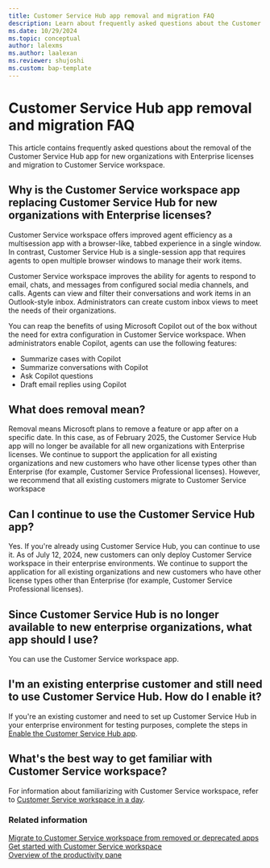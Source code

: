 ```yaml
---
title: Customer Service Hub app removal and migration FAQ
description: Learn about frequently asked questions about the Customer Service Hub app removal and migration to Customer Service workspace.
ms.date: 10/29/2024
ms.topic: conceptual
author: lalexms
ms.author: laalexan
ms.reviewer: shujoshi
ms.custom: bap-template
---
```


# Customer Service Hub app removal and migration FAQ

This article contains frequently asked questions about the removal of the Customer Service Hub app for new organizations with Enterprise licenses and migration to Customer Service workspace.

## Why is the Customer Service workspace app replacing Customer Service Hub for new organizations with Enterprise licenses?

Customer Service workspace offers improved agent efficiency as a multisession app with a browser-like, tabbed experience in a single window. In contrast, Customer Service Hub is a single-session app that requires agents to open multiple browser windows to manage their work items.

Customer Service workspace improves the ability for agents to respond to email, chats, and messages from configured social media channels, and calls. Agents can view and filter their conversations and work items in an Outlook-style inbox. Administrators can create custom inbox views to meet the needs of their organizations.

You can reap the benefits of using Microsoft Copilot out of the box without the need for extra configuration in Customer Service workspace. When administrators enable Copilot, agents can use the following features:
 
 - Summarize cases with Copilot
 - Summarize conversations with Copilot
 - Ask Copilot questions
 - Draft email replies using Copilot

## What does removal mean?

Removal means Microsoft plans to remove a feature or app after on a specific date. In this case, as of February 2025, the Customer Service Hub app will no longer be available for all new organizations with Enterprise licenses. We continue to support the application for all existing organizations and new customers who have other license types other than Enterprise (for example, Customer Service Professional licenses). However, we recommend that all existing customers migrate to Customer Service workspace

## Can I continue to use the Customer Service Hub app?

Yes. If you're already using Customer Service Hub, you can continue to use it. As of July 12, 2024, new customers can only deploy Customer Service workspace in their enterprise environments. We continue to support the application for all existing organizations and new customers who have other license types other than Enterprise (for example, Customer Service Professional licenses).

## Since Customer Service Hub is no longer available to new enterprise organizations, what app should I use?

You can use the Customer Service workspace app.

## I'm an existing enterprise customer and still need to use Customer Service Hub. How do I enable it?

If you're an existing customer and need to set up Customer Service Hub in your enterprise environment for testing purposes, complete the steps in [Enable the Customer Service Hub app](../implement/customer-service-hub-user-guide-basics.md#enable-the-customer-service-hub-app).

## What's the best way to get familiar with Customer Service workspace?

For information about familiarizing with Customer Service workspace, refer to [Customer Service workspace in a day](https://www.microsoft.com/download/confirmation.aspx?id=105315).

### Related information
[Migrate to Customer Service workspace from removed or deprecated apps](migrate-to-csw.md)  
[Get started with Customer Service workspace](../implement/csw-overview.md)  
[Overview of the productivity pane](../use/csw-productivity-pane.md)
